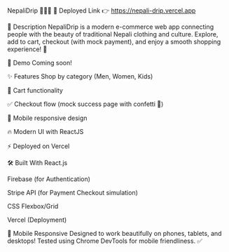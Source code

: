 NepaliDrip 👕🇳🇵
🚀 Deployed Link
👉 https://nepali-drip.vercel.app

📖 Description
NepaliDrip is a modern e-commerce web app connecting people with the beauty of traditional Nepali clothing and culture.
Explore, add to cart, checkout (with mock payment), and enjoy a smooth shopping experience! 🌸

🎥 Demo
Coming soon!

✨ Features
Shop by category (Men, Women, Kids)

🧺 Cart functionality

✅ Checkout flow (mock success page with confetti 🎉)

📱 Mobile responsive design

🔥 Modern UI with ReactJS

⚡ Deployed on Vercel

🛠️ Built With
React.js

Firebase (for Authentication)

Stripe API (for Payment Checkout simulation)

CSS Flexbox/Grid

Vercel (Deployment)

📱 Mobile Responsive
Designed to work beautifully on phones, tablets, and desktops!
Tested using Chrome DevTools for mobile friendliness. ✅

